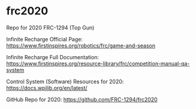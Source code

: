 # frc2020
Repo for 2020 FRC-1294 (Top Gun)

Infinite Recharge Official Page: https://www.firstinspires.org/robotics/frc/game-and-season 

Infinite Recharge Full Documentation: https://www.firstinspires.org/resource-library/frc/competition-manual-qa-system 

Control System (Software) Resources for 2020: https://docs.wpilib.org/en/latest/ 

GitHub Repo for 2020: https://github.com/FRC-1294/frc2020 
